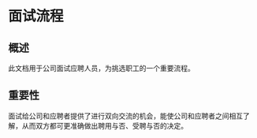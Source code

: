 # 面试流程

## 概述

此文档用于公司面试应聘人员，为挑选职工的一个重要流程。

## 重要性

面试给公司和应聘者提供了进行双向交流的机会，能使公司和应聘者之间相互了解，从而双方都可更准确做出聘用与否、受聘与否的决定。

